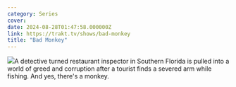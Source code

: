 ```yaml
---
category: Series
cover: 
date: 2024-08-28T01:47:58.000000Z
link: https://trakt.tv/shows/bad-monkey
title: "Bad Monkey"
---
```


![](https://walter-r2.trakt.tv/images/shows/000/185/699/fanarts/thumb/e7ce3d5564.jpg)A detective turned restaurant inspector in Southern Florida is pulled into a world of greed and corruption after a tourist finds a severed arm while fishing. And yes, there's a monkey.